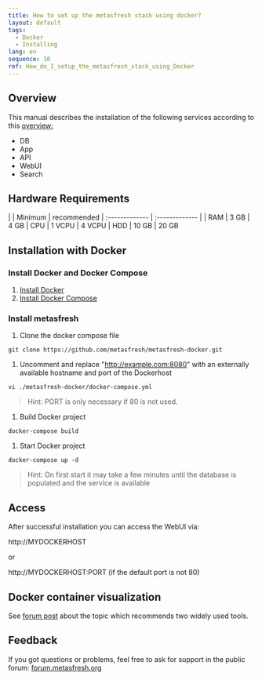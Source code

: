 ```yaml
---
title: How to set up the metasfresh stack using docker?
layout: default
tags:
  - Docker
  - Installing
lang: en
sequence: 10
ref: How_do_I_setup_the_metasfresh_stack_using_Docker
---
```


## Overview

This manual describes the installation of the following services according to this [overview:](howto_collection\EN\metasfresh_architecture.md)
* DB
* App
* API
* WebUI
* Search


## Hardware Requirements

|     | Minimum      | recommended
| :------------- | :------------- |
| RAM | 3 GB       | 4 GB
| CPU | 1 VCPU | 4 VCPU
| HDD | 10 GB | 20 GB


## Installation with Docker

### Install Docker and Docker Compose
1. [Install Docker](https://docs.docker.com/engine/installation/linux/ubuntu/)
1. [Install Docker Compose](https://docs.docker.com/compose/install/)


### Install metasfresh

1. Clone the docker compose file  

 `git clone https://github.com/metasfresh/metasfresh-docker.git`

1. Uncomment and replace "http://example.com:8080" with an externally available hostname and port of the Dockerhost

 `vi ./metasfresh-docker/docker-compose.yml`

 > Hint: PORT is only necessary if 80 is not used.

1. Build Docker project

 `docker-compose build`

1. Start Docker project

 `docker-compose up -d`

 > Hint: On first start it may take a few minutes until the database is populated and the service is available


## Access

After successful installation you can access the WebUI via:

http://MYDOCKERHOST

or

http://MYDOCKERHOST:PORT (if the default port is not 80)


## Docker container visualization

See [forum post](https://forum.metasfresh.org/t/docker-gui-recommendation) about the topic which recommends two widely used tools.

## Feedback

If you got questions or problems, feel free to ask for support in the public forum: [forum.metasfresh.org](http://forum.metasfresh.org)
